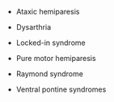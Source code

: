 - Ataxic hemiparesis

- Dysarthria

- Locked-in syndrome

- Pure motor hemiparesis

- Raymond syndrome

- Ventral pontine syndromes